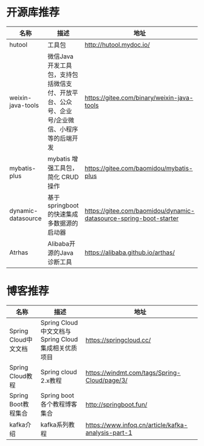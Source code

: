 # 开源库推荐

名称|描述|地址
---|---|---|
hutool|工具包|http://hutool.mydoc.io/
weixin-java-tools|微信Java开发工具包，支持包括微信支付、开放平台、公众号、企业号/企业微信、小程序等的后端开发|https://gitee.com/binary/weixin-java-tools
mybatis-plus|mybatis 增强工具包，简化 CRUD 操作|https://gitee.com/baomidou/mybatis-plus
dynamic-datasource|基于springboot的快速集成多数据源的启动器|https://gitee.com/baomidou/dynamic-datasource-spring-boot-starter
Atrhas|Alibaba开源的Java诊断工具|https://alibaba.github.io/arthas/

# 博客推荐

名称|描述|地址
---|---|---|
Spring Cloud中文文档|Spring Cloud中文文档与Spring Cloud集成相关优质项目|https://springcloud.cc/
Spring Cloud教程|Spring cloud 2.x教程|https://windmt.com/tags/Spring-Cloud/page/3/
Spring Boot教程集合|Spring boot各个教程博客集合|http://springboot.fun/
kafka介绍|kafka系列教程|https://www.infoq.cn/article/kafka-analysis-part-1